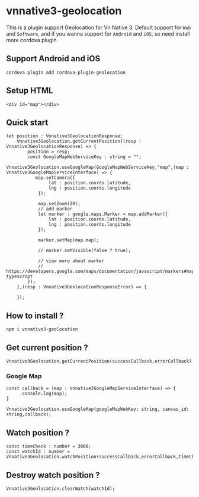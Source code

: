 # vnnative3-geolocation
This is a plugin support Geolocation for Vn Native 3. Default support for `Web` and `Software`, and if you wanna
support for `Android` and `iOS`, so need install more cordova plugin.

## Support Android and iOS

    cordova plugin add cordova-plugin-geolocation

## Setup HTML 

    <div id="map"></div>

## Quick start 

    let position : Vnnative3GeolocationResponse;
        Vnnative3Geolocation.getCurrentPosition((resp : Vnnative3GeolocationResponse) => {
            position = resp;
            const GoogleMapWebServiceKey : string = "";
            Vnnative3Geolocation.useGoogleMap(GoogleMapWebServiceKey,"map",(map : Vnnative3GoogleMapServiceInterface) => {
               map.setCamera({
                    lat : position.coords.latitude,
                    lng : position.coords.longitude
                });

                map.setZoom(20);
                // add marker 
                let marker : google.maps.Marker = map.addMarker({
                    lat : position.coords.latitude,
                    lng : position.coords.longitude
                });

                marker.setMap(map.map);

                // marker.setVisible(false ? true);
                
                // view more about marker 
                // https://developers.google.com/maps/documentation/javascript/markers#maps_marker_simple-typescript
            });
        },(resp : Vnnative3GeolocationResponseError) => { 

        });

## How to install ? 

    npm i vnnative3-geolocation

## Get current position ? 

    Vnnative3Geolocation.getCurrentPosition(successCallback,errorCallback)

### Google Map 

    const callback = (map : Vnnative3GoogleMapServiceInterface) => {
          console.log(map);
    }

    Vnnative3Geolocation.useGoogleMap(googleMapWebKey: string, canvas_id: string,callback);


## Watch position ? 

    const timeCheck : number = 3000;
    const watchId : number = Vnnative3Geolocation.watchPosition(successCallback,errorCallback,timeCheck); 

## Destroy watch position ? 

    Vnnative3Geolocation.clearWatch(watchId); 